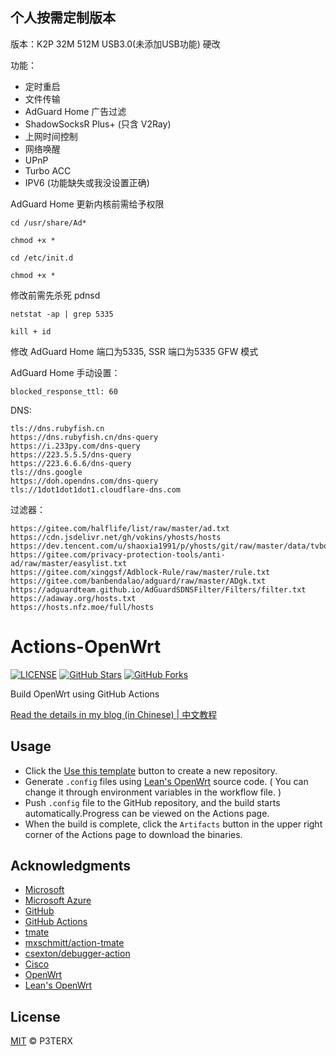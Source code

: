 ## 个人按需定制版本 ##

版本：K2P 32M 512M USB3.0(未添加USB功能) 硬改

功能：
- 定时重启
- 文件传输
- AdGuard Home 广告过滤
- ShadowSocksR Plus+ (只含 V2Ray)
- 上网时间控制
- 网络唤醒
- UPnP
- Turbo ACC
- IPV6 (功能缺失或我没设置正确)

AdGuard Home 更新内核前需给予权限

`cd /usr/share/Ad*`

`chmod +x *`

`cd /etc/init.d`

`chmod +x *`

修改前需先杀死 pdnsd

 `netstat -ap | grep 5335`
 
 `kill + id`
 
修改 AdGuard Home 端口为5335, SSR 端口为5335 GFW 模式

AdGuard Home 手动设置：

`blocked_response_ttl: 60`

DNS:
```
tls://dns.rubyfish.cn
https://dns.rubyfish.cn/dns-query
https://i.233py.com/dns-query
https://223.5.5.5/dns-query
https://223.6.6.6/dns-query
tls://dns.google
https://doh.opendns.com/dns-query
tls://1dot1dot1dot1.cloudflare-dns.com
```
过滤器：
```
https://gitee.com/halflife/list/raw/master/ad.txt
https://cdn.jsdelivr.net/gh/vokins/yhosts/hosts
https://dev.tencent.com/u/shaoxia1991/p/yhosts/git/raw/master/data/tvbox.txt
https://gitee.com/privacy-protection-tools/anti-ad/raw/master/easylist.txt
https://gitee.com/xinggsf/Adblock-Rule/raw/master/rule.txt
https://gitee.com/banbendalao/adguard/raw/master/ADgk.txt
https://adguardteam.github.io/AdGuardSDNSFilter/Filters/filter.txt
https://adaway.org/hosts.txt
https://hosts.nfz.moe/full/hosts
```


# Actions-OpenWrt

[![LICENSE](https://img.shields.io/github/license/mashape/apistatus.svg?style=flat-square&label=LICENSE)](https://github.com/P3TERX/Actions-OpenWrt/blob/master/LICENSE)
[![GitHub Stars](https://img.shields.io/github/stars/P3TERX/Actions-OpenWrt.svg?style=flat-square&label=Stars&logo=github)](https://github.com/P3TERX/Actions-OpenWrt/stargazers)
[![GitHub Forks](https://img.shields.io/github/forks/P3TERX/Actions-OpenWrt.svg?style=flat-square&label=Forks&logo=github)](https://github.com/P3TERX/Actions-OpenWrt/fork)

Build OpenWrt using GitHub Actions

[Read the details in my blog (in Chinese) | 中文教程](https://p3terx.com/archives/build-openwrt-with-github-actions.html)

## Usage

- Click the [Use this template](https://github.com/P3TERX/Actions-OpenWrt/generate) button to create a new repository.
- Generate `.config` files using [Lean's OpenWrt](https://github.com/coolsnowwolf/lede) source code. ( You can change it through environment variables in the workflow file. )
- Push `.config` file to the GitHub repository, and the build starts automatically.Progress can be viewed on the Actions page.
- When the build is complete, click the `Artifacts` button in the upper right corner of the Actions page to download the binaries.

## Acknowledgments

- [Microsoft](https://www.microsoft.com)
- [Microsoft Azure](https://azure.microsoft.com)
- [GitHub](https://github.com)
- [GitHub Actions](https://github.com/features/actions)
- [tmate](https://github.com/tmate-io/tmate)
- [mxschmitt/action-tmate](https://github.com/mxschmitt/action-tmate)
- [csexton/debugger-action](https://github.com/csexton/debugger-action)
- [Cisco](https://www.cisco.com/)
- [OpenWrt](https://github.com/openwrt/openwrt)
- [Lean's OpenWrt](https://github.com/coolsnowwolf/lede)

## License

[MIT](https://github.com/P3TERX/Actions-OpenWrt/blob/master/LICENSE) © P3TERX

